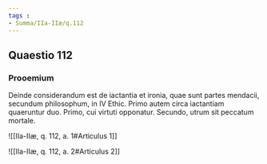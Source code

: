 ```yaml
---
tags : 
- Summa/IIa-IIæ/q.112
---
```


## Quaestio 112

### Prooemium

Deinde considerandum est de iactantia et ironia, quae sunt partes mendacii, secundum philosophum, in IV Ethic. Primo autem circa iactantiam quaeruntur duo. Primo, cui virtuti opponatur. Secundo, utrum sit peccatum mortale.

![[IIa-IIæ, q. 112, a. 1#Articulus 1]]

![[IIa-IIæ, q. 112, a. 2#Articulus 2]]


